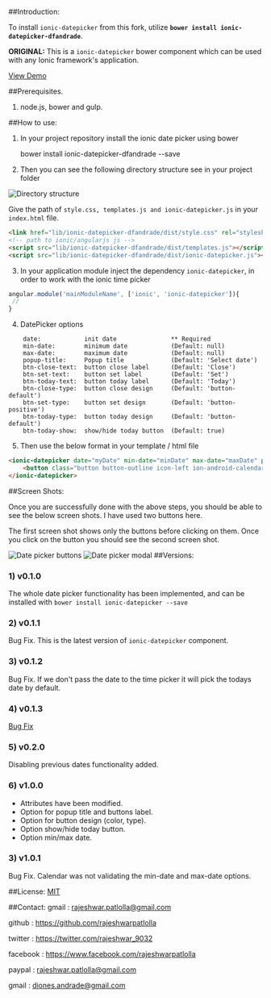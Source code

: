 ##Introduction:

To install `ionic-datepicker` from this fork, utilize **`bower install ionic-datepicker-dfandrade`**.

**ORIGINAL:** This is a `ionic-datepicker` bower component which can be used with any Ionic framework's application.

[View Demo](http://rajeshwarpatlolla.github.io/DatePickerForIonicFramework/demo/ "Demo") 


##Prerequisites.

1) node.js, bower and gulp.

##How to use:

1) In your project repository install the ionic date picker using bower

    bower install ionic-datepicker-dfandrade --save
    
2) Then you can see the following directory structure see in your project folder

![Directory structure](https://lh3.googleusercontent.com/8x3OByTXzzgJSxm-n5Yg8-0g-u2OZt18j9EbvNTgK3Q=w112-h207-p-no "Directory structure")

Give the path of  `style.css, templates.js and ionic-datepicker.js` in your `index.html` file.

````html
<link href="lib/ionic-datepicker-dfandrade/dist/style.css" rel="stylesheet"> 
<!-- path to ionic/angularjs js -->
<script src="lib/ionic-datepicker-dfandrade/dist/templates.js"></script>
<script src="lib/ionic-datepicker-dfandrade/dist/ionic-datepicker.js"></script>
````    
    
3) In your application module inject the dependency `ionic-datepicker`, in order to work with the ionic time picker
````javascript
angular.module('mainModuleName', ['ionic', 'ionic-datepicker']){
 //
}
````

4) DatePicker options

````
	date:            init date               ** Required
    min-date:        minimum date            (Default: null)
    max-date:        maximum date            (Default: null)
    popup-title:     Popup title             (Default: 'Select date')
    btn-close-text:  button close label      (Default: 'Close')
    btn-set-text:    button set label        (Default: 'Set')
    btn-today-text:  button today label      (Default: 'Today')
    btn-close-type:  button close design     (Default: 'button-default')
    btn-set-type:    button set design       (Default: 'button-positive')
    btn-today-type:  button today design     (Default: 'button-default')
    btn-today-show:  show/hide today button  (Default: true)
````

5) Then use the below format in your template / html file

````html
<ionic-datepicker date="myDate" min-date="minDate" max-date="maxDate" popup-title="{{'POPUP_TITLE' | translate}}" btn-close-text="{{'BTN_CLOSE' | translate}}" btn-set-text="{{'BTN_SET' | translate}}" btn-set-type="button-dark" btn-today-show="false">
	<button class="button button-outline icon-left ion-android-calendar button-balanced"> {{ myDate | date : 'mediumDate' }} </button>
</ionic-datepicker>
````

##Screen Shots:

Once you are successfully done with the above steps, you should be able to see the below screen shots.
I have used two buttons here. 

The first screen shot shows only the buttons before clicking on them.
Once you click on the button you should see the second screen shot.
 
![Date picker buttons](https://lh3.googleusercontent.com/YYlyw-ozro_rq9QB7hB1OzGKxo4kJpeGpXFo0ZgxF24=w117-h207-p-no "Date picker buttons") 
![Date picker modal](https://lh3.googleusercontent.com/GZPl7o0dx_Vp7lQB2IX35eM0u3wkK3bvSQw7mH3I5uY=w116-h207-p-no "Date picker modal")
##Versions:

### 1) v0.1.0
The whole date picker functionality has been implemented, and can be installed with  `bower install ionic-datepicker --save`

### 2) v0.1.1
Bug Fix. This is the latest version of `ionic-datepicker` component.

### 3) v0.1.2
Bug Fix. If we don't pass the date to the time picker it will pick the todays date by default.

### 4) v0.1.3
[Bug Fix](http://forum.ionicframework.com/t/ionic-datepicker-bower-component-for-ionic-framework-applications/21516/14)

### 5) v0.2.0
Disabling previous dates functionality added.

### 6) v1.0.0
* Attributes have been modified.
* Option for popup title and buttons label.
* Option for button design (color, type).
* Option show/hide today button.
* Option min/max date.

### 3) v1.0.1
Bug Fix. Calendar was not validating the min-date and max-date options.

##License:
[MIT](https://github.com/rajeshwarpatlolla/ionic-datepicker/blob/master/LICENSE.MD "MIT")

##Contact:
gmail : rajeshwar.patlolla@gmail.com

github : https://github.com/rajeshwarpatlolla

twitter : https://twitter.com/rajeshwar_9032

facebook : https://www.facebook.com/rajeshwarpatlolla

paypal : rajeshwar.patlolla@gmail.com

gmail : diones.andrade@gmail.com



